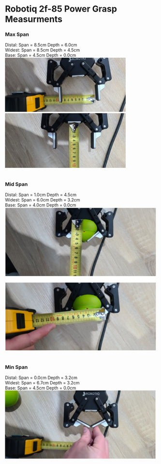 # Robotiq 2f-85 Power Grasp Measurments


### Max Span

Distal: Span = 8.5cm Depth = 6.0cm <br>
Widest: Span = 8.5cm Depth = 4.5cm <br>
Base: Span = 4.5cm Depth = 0.0cm <br>
<img src="Images/Robotiq_2f-85_power_max.png" width="400"> <br>
<br>

### Mid Span

Distal: Span = 1.0cm Depth = 4.5cm <br>
Widest: Span = 6.0cm Depth = 3.2cm <br>
Base: Span = 4.0cm Depth = 0.0cm <br>
<img src="Images/Robotiq_2f-85_power_mid.png" width="500"> <br>
<br>

### Min Span

Distal: Span = 0.0cm Depth = 3.2cm <br>
Widest: Span = 6.7cm Depth = 3.2cm <br>
Base: Span = 4.5cm Depth = 0.0cm <br>
<img src="Images/Robotiq_2f-85_power_min.png" width="500"> <br>
